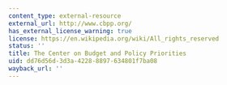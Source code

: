 ```yaml
---
content_type: external-resource
external_url: http://www.cbpp.org/
has_external_license_warning: true
license: https://en.wikipedia.org/wiki/All_rights_reserved
status: ''
title: The Center on Budget and Policy Priorities
uid: dd76d56d-3d3a-4228-8897-634801f7ba08
wayback_url: ''
---
```

